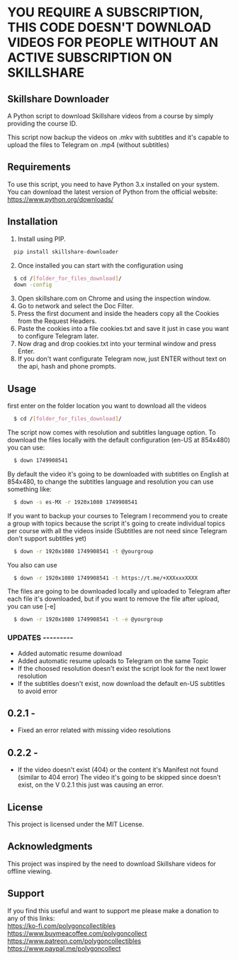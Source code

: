 # YOU REQUIRE A SUBSCRIPTION, THIS CODE DOESN'T DOWNLOAD VIDEOS FOR PEOPLE WITHOUT AN ACTIVE SUBSCRIPTION ON SKILLSHARE

## Skillshare Downloader
A Python script to download Skillshare videos from a course by simply providing the course ID.

This script now backup the videos on .mkv with subtitles and it's capable to upload the files to Telegram on .mp4 (without subtitles)

## Requirements
To use this script, you need to have Python 3.x installed on your system. You can download the latest version of Python from the official website: https://www.python.org/downloads/

## Installation
1. Install using PIP.
```bash
  pip install skillshare-downloader

```

2. Once installed you can start with the configuration using
```bash
  $ cd /[folder_for_files_download]/
  down -config

```

3. Open skillshare.com on Chrome and using the inspection window.
4. Go to network and select the Doc Filter.
5. Press the first document and inside the headers copy all the Cookies from the Request Headers.
6. Paste the cookies into a file cookies.txt and save it just in case you want to configure Telegram later.
7. Now drag and drop cookies.txt into your terminal window and press Enter.
8. If you don't want configurate Telegram now, just ENTER without text on the api, hash and phone prompts.

## Usage

first enter on the folder location you want to download all the videos
```bash
  $ cd /[folder_for_files_download]/

```

The script now comes with resolution and subtitles language option.
To download the files locally with the default configuration (en-US at 854x480) you can use:
```bash
  $ down 1749908541

```
By default the video it's going to be downloaded with subtitles on English at 854x480, to change the subtitles language and resolution you can use something like:
```bash
  $ down -s es-MX -r 1920x1080 1749908541

```
If you want to backup your courses to Telegram I recommend you to create a group with topics because the script it's going to create individual topics per course with all the videos inside (Subtitles are not need since Telegram don't support subtitles yet)
```bash
  $ down -r 1920x1080 1749908541 -t @yourgroup

```
You also can use
```bash
  $ down -r 1920x1080 1749908541 -t https://t.me/+XXXxxxXXXX

```
The files are going to be downloaded locally and uploaded to Telegram after each file it's downloaded, but if you want to remove the file after upload, you can use [-e]
```bash
  $ down -r 1920x1080 1749908541 -t -e @yourgroup

```
### UPDATES ---------
- Added automatic resume download
- Added automatic resume uploads to Telegram on the same Topic
- If the choosed resolution doesn't exist the script look for the next lower resolution
- If the subtitles doesn't exist, now download the default en-US subtitles to avoid error
## 0.2.1 -
- Fixed an error related with missing video resolutions
## 0.2.2 -
- If the video doesn't exist (404) or the content it's Manifest not found (similar to 404 error) The video it's going to be skipped since doesn't exist, on the V 0.2.1 this just was causing an error.

## License
This project is licensed under the MIT License.

## Acknowledgments
This project was inspired by the need to download Skillshare videos for offline viewing.

## Support
If you find this useful and want to support me please make a donation to any of this links: <br />
https://ko-fi.com/polygoncollectibles <br />
https://www.buymeacoffee.com/polygoncollect <br />
https://www.patreon.com/polygoncollectibles <br />
https://www.paypal.me/polygoncollect <br />